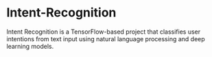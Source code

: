 # Intent-Recognition
Intent Recognition is a TensorFlow-based project that classifies user intentions from text input using natural language processing and deep learning models.
